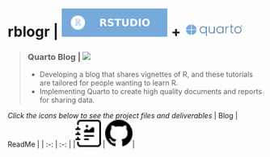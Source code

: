 # **rblogr |** <img src="rstudiobadge.svg"> + <img src="quarto.png" height="28px">
> ### **Quarto Blog |** ![](https://img.shields.io/badge/%E2%8F%B3-Ongoing%20project-orange.png)
> - Developing a blog that shares vignettes of R, and these tutorials are tailored for people wanting to learn R.
> - Implementing Quarto to create high quality documents and reports for sharing data.

<i>Click the icons below to see the project files and deliverables</i>
| Blog | ReadMe |
| :-: | :-: |
|[<img src="journal-richtext.svg" width="54px">](https://bradfordjohnson.github.io/rblogr/)|[<img src="github.svg" width="54px">](https://github.com/bradfordjohnson/rblogr/blob/rblogr/README.md)|
